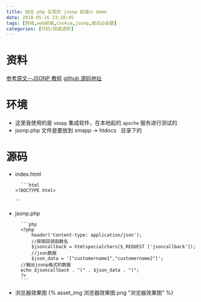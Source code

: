 ```yaml
---
title: 结合 php 实现的 jsonp 前端小 demo
date: 2018-05-16 23:28:45
tags: [跨域,web前端,Cookie,jsonp,面试必会题]
categories: [代码/技能进阶]
---
```


# 资料

[参考原文--JSONP 教程](http://www.runoob.com/json/json-jsonp.html)
[github 源码地址](https://github.com/sunxiaochuan/simple-demo/tree/master/jsonp-demo)

# 环境

* 这里我使用的是 `xmapp` 集成软件，在本地起的 `apache` 服务进行测试的
* jsonp.php 文件是要放到 xmapp -> htdocs   目录下的

<!-- more -->


# 源码

- index.html

		```html
      <!DOCTYPE html>
    <html>

    <head>
        <meta charset="utf-8">
        <title>JSONP 实例</title>
    </head>

    <body>
        <div id="divCustomers"></div>
        <script type="text/javascript">
            function callbackFunction(result, methodName) {
                // result = ["customername1","customername2"]
                var html = '<ul>';
                for (var i = 0; i < result.length; i++) {
                    html += '<li>' + result[i] + '</li>';
                }
                html += '</ul>';
                document.getElementById('divCustomers').innerHTML = html;
            }
        </script>
        <script type="text/javascript" src="http://127.0.0.1:8008/jsonp.php?jsoncallback=callbackFunction"></script>
    </body>

    </html>
		```

- jsonp.php

		```php
		<?php
			header('Content-type: application/json');
			//获取回调函数名
			$jsoncallback = htmlspecialchars($_REQUEST ['jsoncallback']);
			//json数据
			$json_data = '["customername1","customername2"]';
		//输出jsonp格式的数据
		echo $jsoncallback . "(" . $json_data . ")";
		?>
		```

- 浏览器效果图
{% asset_img 浏览器效果图.png "浏览器效果图" %}
